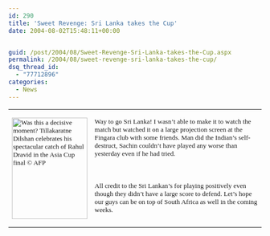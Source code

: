 ```yaml
---
id: 290
title: 'Sweet Revenge: Sri Lanka takes the Cup'
date: 2004-08-02T15:48:11+00:00


guid: /post/2004/08/Sweet-Revenge-Sri-Lanka-takes-the-Cup.aspx
permalink: /2004/08/sweet-revenge-sri-lanka-takes-the-cup/
dsq_thread_id:
  - "77712896"
categories:
  - News
---
```



<div class=Section1>

<table class=MsoTableGrid border=1 cellspacing=0 cellpadding=0
 style='border-collapse:collapse;border:none'>
 <tr>
  <td valign=top style='border:none;padding:0in 5.4pt 0in 5.4pt'>
  <p class=MsoNormal><span style='font-size:10.0pt;font-family:Verdana'><img
  width=150 height=202 src="http://www.merill.net/wp-content/uploads/contentbinary/image0011.jpg"
  alt="Was this a decisive moment? Tillakaratne Dilshan celebrates his spectacular catch of Rahul Dravid in the Asia Cup final  &copy; AFP"
  border=0></span></p>
  </td>
  <td valign=top style='border:none;padding:0in 5.4pt 0in 5.4pt'>
  <p class=MsoNormal><span style='font-size:10.0pt;font-family:Verdana'>Way to
  go Sri Lanka! I wasn&#8217;t able to make it to watch the match but watched
  it on a large projection screen at the Fingara club with some friends. Man
  did the Indian&#8217;s self-destruct, Sachin couldn&#8217;t have played any
  worse than yesterday even if he had tried.</span></p>
  <p class=MsoNormal><span style='font-size:10.0pt;font-family:Verdana'>&nbsp;</span></p>
  <p class=MsoNormal><span style='font-size:10.0pt;font-family:Verdana'>All
  credit to the Sri Lankan&#8217;s for playing positively even though they didn&#8217;t
  have a large score to defend. Let&#8217;s hope our guys can be on top of
  South Africa as well in the coming weeks.</span></p>
  </td>
 </tr>
</table>

<p class=MsoNormal><span style='font-size:10.0pt;font-family:Verdana'>&nbsp;</span></p>

</div>

